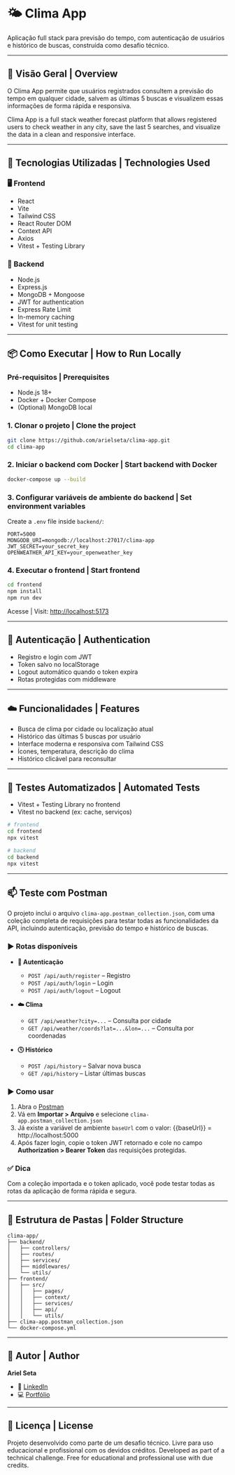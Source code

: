 # 🌤️ Clima App

Aplicação full stack para previsão do tempo, com autenticação de usuários e histórico de buscas, construída como desafio técnico.

---

## 🧭 Visão Geral | Overview

O Clima App permite que usuários registrados consultem a previsão do tempo em qualquer cidade, salvem as últimas 5 buscas e visualizem essas informações de forma rápida e responsiva.

Clima App is a full stack weather forecast platform that allows registered users to check weather in any city, save the last 5 searches, and visualize the data in a clean and responsive interface.

---

## 🚀 Tecnologias Utilizadas | Technologies Used

### 🖥️ Frontend
- React
- Vite
- Tailwind CSS
- React Router DOM
- Context API
- Axios
- Vitest + Testing Library

### 🔧 Backend
- Node.js
- Express.js
- MongoDB + Mongoose
- JWT for authentication
- Express Rate Limit
- In-memory caching
- Vitest for unit testing

---

## 📦 Como Executar | How to Run Locally

### Pré-requisitos | Prerequisites
- Node.js 18+
- Docker + Docker Compose
- (Optional) MongoDB local

### 1. Clonar o projeto | Clone the project
```bash
git clone https://github.com/arielseta/clima-app.git
cd clima-app
```

### 2. Iniciar o backend com Docker | Start backend with Docker
```bash
docker-compose up --build
```

### 3. Configurar variáveis de ambiente do backend | Set environment variables
Create a `.env` file inside `backend/`:

```env
PORT=5000
MONGODB_URI=mongodb://localhost:27017/clima-app
JWT_SECRET=your_secret_key
OPENWEATHER_API_KEY=your_openweather_key
```

### 4. Executar o frontend | Start frontend
```bash
cd frontend
npm install
npm run dev
```

Acesse | Visit: [http://localhost:5173](http://localhost:5173)

---

## 🔐 Autenticação | Authentication

- Registro e login com JWT
- Token salvo no localStorage
- Logout automático quando o token expira
- Rotas protegidas com middleware

---

## ☁️ Funcionalidades | Features

- Busca de clima por cidade ou localização atual
- Histórico das últimas 5 buscas por usuário
- Interface moderna e responsiva com Tailwind CSS
- Ícones, temperatura, descrição do clima
- Histórico clicável para reconsultar

---

## 🧪 Testes Automatizados | Automated Tests

- Vitest + Testing Library no frontend
- Vitest no backend (ex: cache, serviços)

```bash
# frontend
cd frontend
npx vitest

# backend
cd backend
npx vitest
```

---

## 📫 Teste com Postman

O projeto inclui o arquivo `clima-app.postman_collection.json`, com uma coleção completa de requisições para testar todas as funcionalidades da API, incluindo autenticação, previsão do tempo e histórico de buscas.

### ▶️ Rotas disponíveis

- **🔐 Autenticação**
  - `POST /api/auth/register` – Registro
  - `POST /api/auth/login` – Login
  - `POST /api/auth/logout` – Logout

- **☁️ Clima**
  - `GET /api/weather?city=...` – Consulta por cidade
  - `GET /api/weather/coords?lat=...&lon=...` – Consulta por coordenadas

- **🕓 Histórico**
  - `POST /api/history` – Salvar nova busca
  - `GET /api/history` – Listar últimas buscas

### ▶️ Como usar

1. Abra o [Postman](https://www.postman.com/)
2. Vá em **Importar > Arquivo** e selecione `clima-app.postman_collection.json`
3. Já existe a variável de ambiente `baseUrl` com o valor: {{baseUrl}} = http://localhost:5000
4. Após fazer login, copie o token JWT retornado e cole no campo **Authorization > Bearer Token** das requisições protegidas.

### ✅ Dica

Com a coleção importada e o token aplicado, você pode testar todas as rotas da aplicação de forma rápida e segura.

---

## 📂 Estrutura de Pastas | Folder Structure

```
clima-app/
├── backend/
│   ├── controllers/
│   ├── routes/
│   ├── services/
│   ├── middlewares/
│   └── utils/
├── frontend/
│   ├── src/
│   │   ├── pages/
│   │   ├── context/
│   │   ├── services/
│   │   ├── api/
│   │   └── utils/
├── clima-app.postman_collection.json
└── docker-compose.yml
```

---

## 🙌 Autor | Author

**Ariel Seta**  
- 🔗 [LinkedIn](https://br.linkedin.com/in/arielseta)
- 💻 [Portfólio](https://arielseta.github.io/)

---

## 📄 Licença | License

Projeto desenvolvido como parte de um desafio técnico. Livre para uso educacional e profissional com os devidos créditos.
Developed as part of a technical challenge. Free for educational and professional use with due credits.
